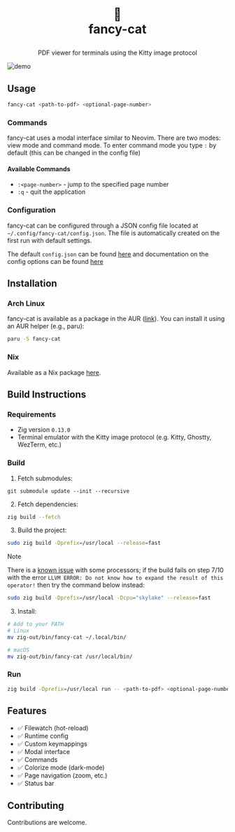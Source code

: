 <h1>
<p align="center">
  📑
  <br>fancy-cat
</h1>
  <p align="center">
    PDF viewer for terminals using the Kitty image protocol
    <br />
  </p>
</p>

![demo](https://github.com/user-attachments/assets/b1edc9d2-3b1f-437d-9b48-c196d22fcbbd)

## Usage

```sh
fancy-cat <path-to-pdf> <optional-page-number>
```

### Commands

fancy-cat uses a modal interface similar to Neovim. There are two modes: view mode and command mode. To enter command mode you type `:` by default (this can be changed in the config file)

#### Available Commands

- `:<page-number>` - jump to the specified page number
- `:q` - quit the application

### Configuration

fancy-cat can be configured through a JSON config file located at `~/.config/fancy-cat/config.json`. The file is automatically created on the first run with default settings.

The default `config.json` can be found [here](./src/config/config.json) and documentation on the config options can be found [here](./docs/config.md)

## Installation

### Arch Linux

fancy-cat is available as a package in the AUR ([link](https://aur.archlinux.org/packages/fancy-cat)). You can install it using an AUR helper (e.g., paru):

```sh
paru -S fancy-cat
```

### Nix

Available as a Nix package [here](https://github.com/freref/fancy-cat-nix).

## Build Instructions

### Requirements

- Zig version `0.13.0`
- Terminal emulator with the Kitty image protocol (e.g. Kitty, Ghostty, WezTerm, etc.)

### Build

1. Fetch submodules:

```
git submodule update --init --recursive
```

2. Fetch dependencies:

```sh
zig build --fetch
```

3. Build the project:

```sh
sudo zig build -Dprefix=/usr/local --release=fast
```

> [!NOTE]
> There is a [known issue](https://github.com/freref/fancy-cat/issues/18) with some processors; if the build fails on step 7/10 with the error `LLVM ERROR: Do not know how to expand the result of this operator!` then try the command below instead:
>
> ```sh
> sudo zig build -Dprefix=/usr/local -Dcpu="skylake" --release=fast
> ```

3. Install:

```sh
# Add to your PATH
# Linux
mv zig-out/bin/fancy-cat ~/.local/bin/

# macOS
mv zig-out/bin/fancy-cat /usr/local/bin/
```

### Run

```sh
zig build -Dprefix=/usr/local run -- <path-to-pdf> <optional-page-number>
```

## Features

- ✅ Filewatch (hot-reload)
- ✅ Runtime config
- ✅ Custom keymappings
- ✅ Modal interface
- ✅ Commands
- ✅ Colorize mode (dark-mode)
- ✅ Page navigation (zoom, etc.)
- ✅ Status bar

## Contributing

Contributions are welcome.
